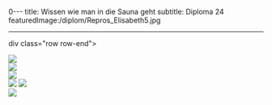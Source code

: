 0---
title: Wissen wie man in die Sauna geht
subtitle: Diploma 24
featuredImage:/diplom/Repros_Elisabeth5.jpg

---

div class="row row-end">

  <div class="col col-6">
    <div class="aspect aspect-3x2">
      <img src="diploma/Repros_Elisabeth.jpg">
    </div>
      <div class="col col-4">
      <img  src="/Repros_Elisabeth6.jpg">
</div>
  <div class="col col-4">
      <img src="/Repros_Elisabeth11.jpg">
    </div>
  </div>

<div class="row row-start">
  <div class="col col-4">
    <img src="/Repros_Elisabeth8.jpg>
    </div>
 <div class="col col-4">
   <img src="/Repros_Elisabeth4.jpg">
 </div>
 <div class="col col-4">
   <img src="/Repros_Elisabeth13.jpg">
 </div>
 </div>
